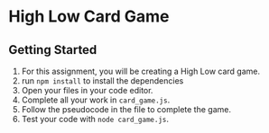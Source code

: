 # High Low Card Game

## Getting Started

1. For this assignment, you will be creating a High Low card game.
1. run `npm install` to install the dependencies
1. Open your files in your code editor.  
1. Complete all your work in `card_game.js`.  
1. Follow the pseudocode in the file to complete the game.  
1. Test your code with `node card_game.js`.